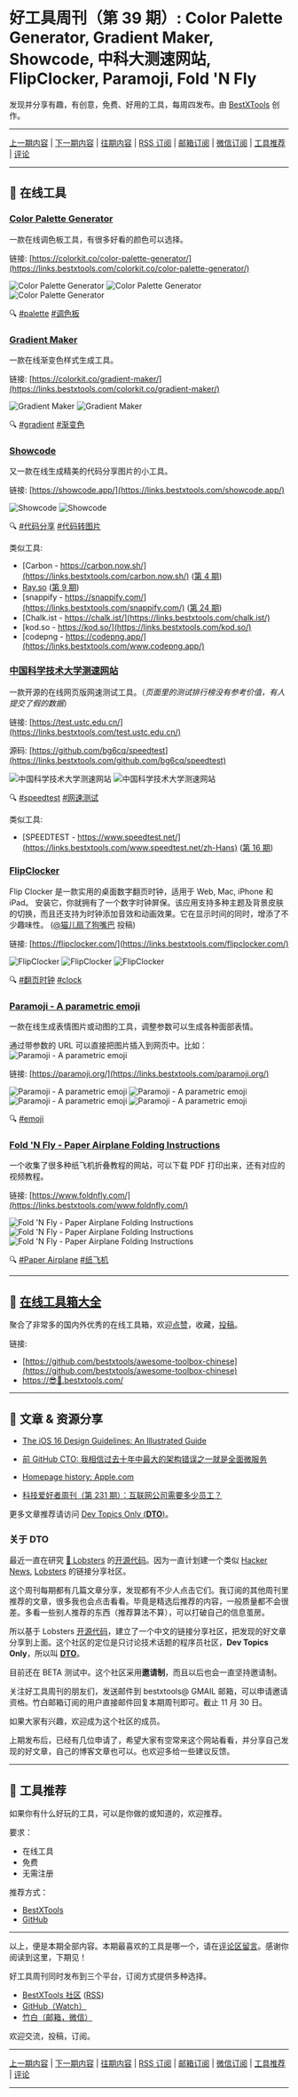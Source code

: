 # 好工具周刊（第 39 期）: Color Palette Generator, Gradient Maker, Showcode, 中科大测速网站, FlipClocker, Paramoji, Fold 'N Fly

发现并分享有趣，有创意，免费、好用的工具，每周四发布。由 [BestXTools](https://www.bestxtools.com/) 创作。

---

[上一期内容](https://github.com/bestxtools/weekly-cn/blob/main/docs/issue-38.md) | [下一期内容](https://github.com/bestxtools/weekly-cn/blob/main/docs/issue-40.md) | [往期内容](https://github.com/bestxtools/weekly-cn) | [RSS 订阅](https://discuss-cn.bestxtools.com/t/weekly) | [邮箱订阅](https://bestxtools.zhubai.love/?subscribe=1) | [微信订阅](https://discuss-cn.bestxtools.com/d/5/2) | [工具推荐](https://discuss-cn.bestxtools.com/t/tools) | [评论](https://discuss-cn.bestxtools.com/d/99/3)

---

## 🌈 在线工具

### [Color Palette Generator](https://links.bestxtools.com/colorkit.co/color-palette-generator/)

一款在线调色板工具，有很多好看的颜色可以选择。

链接: [https://colorkit.co/color-palette-generator/](https://links.bestxtools.com/colorkit.co/color-palette-generator/)

![Color Palette Generator](https://raw.githubusercontent.com/bestxtools/s1/main/images/2022-11-24-15-27-01.png)
![Color Palette Generator](https://raw.githubusercontent.com/bestxtools/s1/main/images/2022-11-24-15-27-02.png)
![Color Palette Generator](https://raw.githubusercontent.com/bestxtools/s1/main/images/2022-11-24-15-27-03.png)

🔍 [#palette](https://links.bestxtools.com/www.google.com/search?q=site%3Adiscuss-cn.bestxtools.com+palette) [#调色板](https://links.bestxtools.com/www.google.com/search?q=site%3Adiscuss-cn.bestxtools.com+%E8%B0%83%E8%89%B2%E6%9D%BF)

### [Gradient Maker](https://links.bestxtools.com/colorkit.co/gradient-maker/)

一款在线渐变色样式生成工具。

链接: [https://colorkit.co/gradient-maker/](https://links.bestxtools.com/colorkit.co/gradient-maker/)

![Gradient Maker](https://raw.githubusercontent.com/bestxtools/s1/main/images/2022-11-24-15-40-01.png)
![Gradient Maker](https://raw.githubusercontent.com/bestxtools/s1/main/images/2022-11-24-15-40-02.png)

🔍 [#gradient](https://links.bestxtools.com/www.google.com/search?q=site%3Adiscuss-cn.bestxtools.com+gradient) [#渐变色](https://links.bestxtools.com/www.google.com/search?q=site%3Adiscuss-cn.bestxtools.com+%E6%B8%90%E5%8F%98%E8%89%B2)

### [Showcode](https://links.bestxtools.com/showcode.app/)

又一款在线生成精美的代码分享图片的小工具。

链接: [https://showcode.app/](https://links.bestxtools.com/showcode.app/)

![Showcode](https://raw.githubusercontent.com/bestxtools/s1/main/images/2022-11-24-15-00-01.png)
![Showcode](https://raw.githubusercontent.com/bestxtools/s1/main/images/2022-11-24-15-00-02.png)

🔍 [#代码分享](https://links.bestxtools.com/www.google.com/search?q=site%3Adiscuss-cn.bestxtools.com+%E4%BB%A3%E7%A0%81%E5%88%86%E4%BA%AB) [#代码转图片](https://links.bestxtools.com/www.google.com/search?q=site%3Adiscuss-cn.bestxtools.com+%E4%BB%A3%E7%A0%81%E8%BD%AC%E5%9B%BE%E7%89%87)

类似工具:

- [Carbon - https://carbon.now.sh/](https://links.bestxtools.com/carbon.now.sh/) ([第 4 期](https://discuss-cn.bestxtools.com/d/12))
- [Ray.so](https://links.bestxtools.com/ray.so/) ([第 9 期](https://discuss-cn.bestxtools.com/d/25))
- [snappify - https://snappify.com/](https://links.bestxtools.com/snappify.com/) ([第 24 期](https://discuss-cn.bestxtools.com/d/64))
- [Chalk.ist - https://chalk.ist/](https://links.bestxtools.com/chalk.ist/)
- [kod.so - https://kod.so/](https://links.bestxtools.com/kod.so/)
- [codepng - https://codepng.app/](https://links.bestxtools.com/www.codepng.app/)

### [中国科学技术大学测速网站](https://links.bestxtools.com/test.ustc.edu.cn/)

一款开源的在线网页版网速测试工具。（_页面里的测试排行榜没有参考价值，有人提交了假的数据_）

链接: [https://test.ustc.edu.cn/](https://links.bestxtools.com/test.ustc.edu.cn/)

源码: [https://github.com/bg6cq/speedtest](https://links.bestxtools.com/github.com/bg6cq/speedtest)

![中国科学技术大学测速网站](https://raw.githubusercontent.com/bestxtools/s1/main/images/2022-11-24-14-21-01.png)
![中国科学技术大学测速网站](https://raw.githubusercontent.com/bestxtools/s1/main/images/2022-11-24-14-21-02.png)

🔍 [#speedtest](https://links.bestxtools.com/www.google.com/search?q=site%3Adiscuss-cn.bestxtools.com+speedtest) [#网速测试](https://links.bestxtools.com/www.google.com/search?q=site%3Adiscuss-cn.bestxtools.com+%E7%BD%91%E9%80%9F%E6%B5%8B%E8%AF%95)

类似工具:

- [SPEEDTEST - https://www.speedtest.net/](https://links.bestxtools.com/www.speedtest.net/zh-Hans) ([第 16 期](https://discuss-cn.bestxtools.com/d/42))

### [FlipClocker](https://links.bestxtools.com/flipclocker.com/)

Flip Clocker 是一款实用的桌面数字翻页时钟，适用于 Web, Mac, iPhone 和 iPad。 安装它，你就拥有了一个数字时钟屏保。该应用支持多种主题及背景皮肤的切换，而且还支持为时钟添加音效和动画效果。它在显示时间的同时，增添了不少趣味性。 ([@猫儿扇了狗嘴巴](https://discuss-cn.bestxtools.com/d/8/44) 投稿)

链接: [https://flipclocker.com/](https://links.bestxtools.com/flipclocker.com/)

![FlipClocker](https://raw.githubusercontent.com/bestxtools/s1/main/images/2022-11-21-18-18-01.png)
![FlipClocker](https://raw.githubusercontent.com/bestxtools/s1/main/images/2022-11-21-18-18-02.png)
![FlipClocker](https://raw.githubusercontent.com/bestxtools/s1/main/images/2022-11-21-18-18-03.png)

🔍 [#翻页时钟](https://links.bestxtools.com/www.google.com/search?q=site%3Adiscuss-cn.bestxtools.com+%E7%BF%BB%E9%A1%B5%E6%97%B6%E9%92%9F) [#clock](https://links.bestxtools.com/www.google.com/search?q=site%3Adiscuss-cn.bestxtools.com+clock)

### [Paramoji - A parametric emoji](https://links.bestxtools.com/paramoji.org/)

一款在线生成表情图片或动图的工具，调整参数可以生成各种面部表情。

通过带参数的 URL 可以直接把图片插入到网页中。比如：
![Paramoji - A parametric emoji](https://raw.githubusercontent.com/bestxtools/s1/main/images/2022-11-24-14-43-05.png)

链接: [https://paramoji.org/](https://links.bestxtools.com/paramoji.org/)

![Paramoji - A parametric emoji](https://raw.githubusercontent.com/bestxtools/s1/main/images/2022-11-24-14-43-01.png)
![Paramoji - A parametric emoji](https://raw.githubusercontent.com/bestxtools/s1/main/images/2022-11-24-14-43-02.png)
![Paramoji - A parametric emoji](https://raw.githubusercontent.com/bestxtools/s1/main/images/2022-11-24-14-43-03.png)
![Paramoji - A parametric emoji](https://raw.githubusercontent.com/bestxtools/s1/main/images/2022-11-24-14-43-04.gif)

🔍 [#emoji](https://links.bestxtools.com/www.google.com/search?q=site%3Adiscuss-cn.bestxtools.com+emoji)

### [Fold 'N Fly - Paper Airplane Folding Instructions](https://links.bestxtools.com/www.foldnfly.com/)

一个收集了很多种纸飞机折叠教程的网站，可以下载 PDF 打印出来，还有对应的视频教程。

链接: [https://www.foldnfly.com/](https://links.bestxtools.com/www.foldnfly.com/)

![Fold 'N Fly - Paper Airplane Folding Instructions](https://raw.githubusercontent.com/bestxtools/s1/main/images/2022-11-24-15-12-02.png)
![Fold 'N Fly - Paper Airplane Folding Instructions](https://raw.githubusercontent.com/bestxtools/s1/main/images/2022-11-24-15-12-03.png)
![Fold 'N Fly - Paper Airplane Folding Instructions](https://raw.githubusercontent.com/bestxtools/s1/main/images/2022-11-24-15-12-04.png)

🔍 [#Paper Airplane](https://links.bestxtools.com/www.google.com/search?q=site%3Adiscuss-cn.bestxtools.com+Paper+Airplane) [#纸飞机](https://links.bestxtools.com/www.google.com/search?q=site%3Adiscuss-cn.bestxtools.com+%E7%BA%B8%E9%A3%9E%E6%9C%BA)

---

## 🧰 [在线工具箱大全](https://awesome-toolbox-chinese.bestxtools.com/)

聚合了非常多的国内外优秀的在线工具箱，欢迎[点赞](https://github.com/bestxtools/awesome-toolbox-chinese)，收藏，[投稿](https://github.com/bestxtools/awesome-toolbox-chinese/issues)。

链接:

- [https://github.com/bestxtools/awesome-toolbox-chinese](https://github.com/bestxtools/awesome-toolbox-chinese)
- [https://😎🧰.bestxtools.com/](https://😎🧰.bestxtools.com/)

---

## 🌈 文章 & 资源分享

- [The iOS 16 Design Guidelines: An Illustrated Guide](https://links.bestxtools.com/www.learnui.design/blog/ios-design-guidelines-templates.html)

- [前 GitHub CTO: 我相信过去十年中最大的架构错误之一就是全面微服务](https://links.bestxtools.com/twitter.com/jasoncwarner/status/1592227285024636928)

- [Homepage history: Apple.com](https://links.bestxtools.com/webflow.com/blog/apple-homepage-history)

- [科技爱好者周刊（第 231 期）：互联网公司需要多少员工？](https://links.bestxtools.com/www.ruanyifeng.com/blog/2022/11/weekly-issue-231.html)

更多文章推荐请访问 [Dev Topics Only (**DTO**)](https://links.bestxtools.com/dto.pipecraft.net/)。

### 关于 DTO

最近一直在研究 [🦞 Lobsters](https://lobste.rs/) 的[开源代码](https://github.com/lobsters/lobsters)。因为一直计划建一个类似 [Hacker News](https://news.ycombinator.com/), [Lobsters](https://lobste.rs/) 的链接分享社区。

这个周刊每期都有几篇文章分享，发现都有不少人点击它们。我订阅的其他周刊里推荐的文章，很多我也会点击看看。毕竟是精选后推荐的内容，一般质量都不会很差。多看一些别人推荐的东西（推荐算法不算），可以打破自己的信息茧房。

所以基于 Lobsters [开源代码](https://github.com/lobsters/lobsters)，建立了一个中文的链接分享社区，把发现的好文章分享到上面。这个社区的定位是只讨论技术话题的程序员社区，**Dev Topics Only**，所以叫 [**DTO**](https://dto.pipecraft.net/)。

目前还在 BETA 测试中。这个社区采用**邀请制**，而且以后也会一直坚持邀请制。

关注好工具周刊的朋友们，发送邮件到 bestxtools@ GMAIL 邮箱，可以申请邀请资格。竹白邮箱订阅的用户直接邮件回复本期周刊即可。截止 11 月 30 日。

如果大家有兴趣，欢迎成为这个社区的成员。

上期发布后，已经有几位申请了，希望大家有空常来这个网站看看，并分享自己发现的好文章，自己的博客文章也可以。也欢迎多给一些建议反馈。

---

## 🌈 工具推荐

如果你有什么好玩的工具，可以是你做的或知道的，欢迎推荐。

要求：

- 在线工具
- 免费
- 无需注册

推荐方式：

- [BestXTools](https://discuss-cn.bestxtools.com/d/8)
- [GitHub](https://github.com/bestxtools/weekly-cn/issues)

---

以上，便是本期全部内容。本期最喜欢的工具是哪一个，请在[评论区留言](https://discuss-cn.bestxtools.com/d/99/3)。感谢你阅读到这里，下期见！

好工具周刊同时发布到三个平台，订阅方式提供多种选择。

- [BestXTools 社区](https://discuss-cn.bestxtools.com/t/weekly) ([RSS](https://discuss-cn.bestxtools.com/atom/t/weekly/discussions))
- [GitHub（Watch）](https://github.com/bestxtools/weekly-cn)
- [竹白（邮箱，微信）](https://bestxtools.zhubai.love/?subscribe=1)

欢迎交流，投稿，订阅。

---

[上一期内容](https://github.com/bestxtools/weekly-cn/blob/main/docs/issue-38.md) | [下一期内容](https://github.com/bestxtools/weekly-cn/blob/main/docs/issue-40.md) | [往期内容](https://github.com/bestxtools/weekly-cn) | [RSS 订阅](https://discuss-cn.bestxtools.com/t/weekly) | [邮箱订阅](https://bestxtools.zhubai.love/?subscribe=1) | [微信订阅](https://discuss-cn.bestxtools.com/d/5/2) | [工具推荐](https://discuss-cn.bestxtools.com/t/tools) | [评论](https://discuss-cn.bestxtools.com/d/99/3)

---
